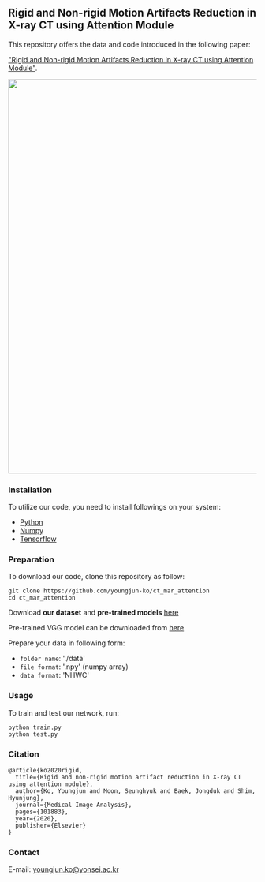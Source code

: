 ## Rigid and Non-rigid Motion Artifacts Reduction in X-ray CT using Attention Module

This repository offers the data and code introduced in the following paper:

["Rigid and Non-rigid Motion Artifacts Reduction in X-ray CT using Attention Module"](https://doi.org/10.1016/j.media.2020.101883).

<img width="800" src="https://user-images.githubusercontent.com/58386956/98059090-9ab77800-1e89-11eb-852f-2b285c72af59.png">


### Installation
To utilize our code, you need to install followings on your system:
* [Python](https://www.python.org/)
* [Numpy](https://numpy.org/)
* [Tensorflow](https://www.tensorflow.org/) 

### Preparation
To download our code, clone this repository as follow:
```
git clone https://github.com/youngjun-ko/ct_mar_attention
cd ct_mar_attention
```

Download **our dataset** and **pre-trained models** [here](https://drive.google.com/drive/folders/1L0Mm8XM7_3oao3eXqNib03FZRYLceKjM?usp=sharing)   

Pre-trained VGG model can be downloaded from [here](https://github.com/machrisaa/tensorflow-vgg)   

Prepare your data in following form:
* ```folder name```: './data'
* ```file format```: '.npy' (numpy array)
* ```data format```: 'NHWC'

### Usage
To train and test our network, run:
```
python train.py
python test.py
```   

### Citation

```
@article{ko2020rigid,
  title={Rigid and non-rigid motion artifact reduction in X-ray CT using attention module},
  author={Ko, Youngjun and Moon, Seunghyuk and Baek, Jongduk and Shim, Hyunjung},
  journal={Medical Image Analysis},
  pages={101883},
  year={2020},
  publisher={Elsevier}
}
```

### Contact
E-mail: youngjun.ko@yonsei.ac.kr
